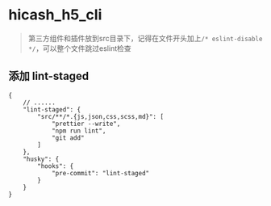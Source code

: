 # hicash_h5_cli

> 第三方组件和插件放到src目录下，记得在文件开头加上`/* eslint-disable */`，可以整个文件跳过eslint检查

## 添加 lint-staged
```
{
	// ......
	"lint-staged": {
		"src/**/*.{js,json,css,scss,md}": [
			"prettier --write",
			"npm run lint",
			"git add"
		]
	},
	"husky": {
		"hooks": {
			"pre-commit": "lint-staged"
		}
	}
}
```
